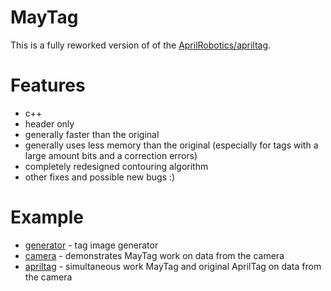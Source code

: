 # MayTag

This is a fully reworked version of of the [AprilRobotics/apriltag](https://github.com/AprilRobotics/apriltag).


# Features
* с++
* header only
* generally faster than the original
* generally uses less memory than the original (especially for tags with a large amount bits and a correction errors)
* completely redesigned contouring algorithm
* other fixes and possible new bugs :)


# Example
* [generator](example/generator) - tag image generator
* [camera](example/camera) - demonstrates MayTag work on data from the camera
* [apriltag](example/apriltag) - simultaneous work MayTag and original AprilTag on data from the camera